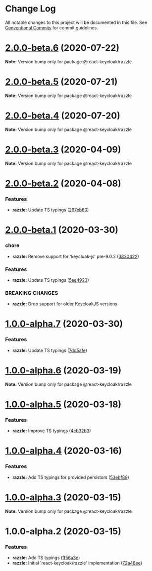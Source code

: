# Change Log

All notable changes to this project will be documented in this file.
See [Conventional Commits](https://conventionalcommits.org) for commit guidelines.

# [2.0.0-beta.6](https://github.com/react-keycloak/react-keycloak/compare/@react-keycloak/razzle@2.0.0-beta.5...@react-keycloak/razzle@2.0.0-beta.6) (2020-07-22)

**Note:** Version bump only for package @react-keycloak/razzle





# [2.0.0-beta.5](https://github.com/react-keycloak/react-keycloak/compare/@react-keycloak/razzle@2.0.0-beta.4...@react-keycloak/razzle@2.0.0-beta.5) (2020-07-21)

**Note:** Version bump only for package @react-keycloak/razzle





# [2.0.0-beta.4](https://github.com/react-keycloak/react-keycloak/compare/@react-keycloak/razzle@2.0.0-beta.3...@react-keycloak/razzle@2.0.0-beta.4) (2020-07-20)

**Note:** Version bump only for package @react-keycloak/razzle





# [2.0.0-beta.3](https://github.com/react-keycloak/react-keycloak/compare/@react-keycloak/razzle@2.0.0-beta.2...@react-keycloak/razzle@2.0.0-beta.3) (2020-04-09)

**Note:** Version bump only for package @react-keycloak/razzle





# [2.0.0-beta.2](https://github.com/react-keycloak/react-keycloak/compare/@react-keycloak/razzle@2.0.0-beta.1...@react-keycloak/razzle@2.0.0-beta.2) (2020-04-08)


### Features

* **razzle:** Update TS typings ([267eb60](https://github.com/react-keycloak/react-keycloak/commit/267eb602185aed8c98854467958e31ec0a5d87da))





# [2.0.0-beta.1](https://github.com/react-keycloak/react-keycloak/compare/@react-keycloak/razzle@1.0.0-alpha.7...@react-keycloak/razzle@2.0.0-beta.1) (2020-03-30)


### chore

* **razzle:** Remove support for 'keycloak-js' pre-9.0.2 ([3830422](https://github.com/react-keycloak/react-keycloak/commit/3830422e3ea211aba4d9b4821dacaa6e1081f951))


### Features

* **razzle:** Update TS typings ([5ae4923](https://github.com/react-keycloak/react-keycloak/commit/5ae492305ba00c568f4d0c439ee33d300e764bcd))


### BREAKING CHANGES

* **razzle:** Drop support for older KeycloakJS versions





# [1.0.0-alpha.7](https://github.com/react-keycloak/react-keycloak/compare/@react-keycloak/razzle@1.0.0-alpha.6...@react-keycloak/razzle@1.0.0-alpha.7) (2020-03-30)


### Features

* **razzle:** Update TS typings ([7dd5afe](https://github.com/react-keycloak/react-keycloak/commit/7dd5afe1f441fa2a6ea6d70a2a49afc33c44da61))





# [1.0.0-alpha.6](https://github.com/react-keycloak/react-keycloak/compare/@react-keycloak/razzle@1.0.0-alpha.5...@react-keycloak/razzle@1.0.0-alpha.6) (2020-03-19)

**Note:** Version bump only for package @react-keycloak/razzle





# [1.0.0-alpha.5](https://github.com/react-keycloak/react-keycloak/compare/@react-keycloak/razzle@1.0.0-alpha.4...@react-keycloak/razzle@1.0.0-alpha.5) (2020-03-18)


### Features

* **razzle:** Improve TS typings ([4cb32b3](https://github.com/react-keycloak/react-keycloak/commit/4cb32b3f671eea1efce3544e9f3e6ca7a123e037))





# [1.0.0-alpha.4](https://github.com/react-keycloak/react-keycloak/compare/@react-keycloak/razzle@1.0.0-alpha.3...@react-keycloak/razzle@1.0.0-alpha.4) (2020-03-16)


### Features

* **razzle:** Add TS typings for provided persistors ([53ebf89](https://github.com/react-keycloak/react-keycloak/commit/53ebf89db8f6a6901fc8e0e8dd49ba29e196394b))





# [1.0.0-alpha.3](https://github.com/react-keycloak/react-keycloak/compare/@react-keycloak/razzle@1.0.0-alpha.2...@react-keycloak/razzle@1.0.0-alpha.3) (2020-03-15)

**Note:** Version bump only for package @react-keycloak/razzle





# 1.0.0-alpha.2 (2020-03-15)


### Features

* **razzle:** Add TS typings ([ff56a3e](https://github.com/react-keycloak/react-keycloak/commit/ff56a3e3104d295cc1d62034b2ad64f4a1dea3a1))
* **razzle:** Initial 'react-keycloak/razzle' implementation ([72a48ee](https://github.com/react-keycloak/react-keycloak/commit/72a48ee84fe91bc7416753d6f39d406628787588))
